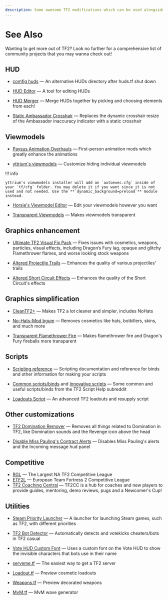 ```yaml
---
description: Some awesome TF2 modifications which can be used alongside mastercomfig.
...
```

# See Also

Wanting to get more out of TF2? Look no further for a comprehensive list of community projects that you may wanna check out!

## HUD

* [comfig huds](https://comfig.app/huds)
 — An alternative HUDs directory after huds.tf shut down

* [HUD Editor](https://www.criticalflaw.ca/TF2HUD.Editor/)
  — A tool for editing HUDs

* [HUD Merger](https://github.com/cooolbros/hud-merger)
  — Merge HUDs together by picking and choosing elements from each!

* [Static Ambassador Crosshair](https://github.com/juniorsgithub/tf2-static-ambassador-crosshair)
  — Replaces the dynamic crosshair resize of the Ambassador inaccuracy indicator with a static crosshair

## Viewmodels

* [Paysus Animation Overhauls](https://steamcommunity.com/groups/PaysusSkins)
  — First-person animation mods which greatly enhance the animations

* [yttrium's viewmodels](https://github.com/Yttrium-tYcLief/CompVMInstaller/releases/latest)
  — Customize hiding individual viewmodels

!!! info

    yttrium's viewmodels installer will add an `autoexec.cfg` inside of your `tf/cfg` folder. You may delete it if you want since it is not used and not needed. Use the **`dynamic_background=preload`** module instead.

* [Horsie's Viewmodel Editor](https://github.com/a-horsey/horsies-viewmodel-editor)
  — Edit your viewmodels however you want

* [Transparent Viewmodels](https://www.teamfortress.tv/21928/transparent-viewmodels-in-any-hud)
  — Makes viewmodels transparent

## Graphics enhancement

* [Ultimate TF2 Visual Fix Pack](https://github.com/agrastiOs/Ultimate-TF2-Visual-Fix-Pack/releases/latest)
  — Fixes issues with cosmetics, weapons, particles, visual effects, including Dragon’s Fury lag, opaque and glitchy Flamethrower flames, and worse looking stock weapons

* [Altered Projectile Trails](https://gamebanana.com/mods/12420)
  — Enhances the quality of various projectiles' trails

* [ Altered Short Circuit Effects](https://gamebanana.com/mods/11900)
  — Enhances the quality of the Short Circuit's effects

## Graphics simplification

* [CleanTF2+](https://github.com/JarateKing/CleanTF2plus)
  — Makes TF2 a lot cleaner and simpler, includes NoHats

* [No-Hats-Mod bgum](https://github.com/Fedora31/no-hats-bgum)
  — Removes cosmetics like hats, botkillers, skins, and much more

* [Transparent Flamethrower Fire](https://gamebanana.com/mods/348622)
  — Makes flamethrower fire and Dragon's Fury fireballs more transparent

## Scripts

* [Scripting reference](https://wiki.teamfortress.com/wiki/Scripting)
  — Scripting documentation and reference for binds and other information for making your scripts

* [Common scripts/binds](https://www.reddit.com/r/tf2scripthelp/wiki/commonscripts) and [Innovative scripts](https://www.reddit.com/r/tf2scripthelp/wiki/innovativescripts/)
  — Some common and useful scripts/binds from the TF2 Script Help subreddit

* [Loadouts Script](https://github.com/juniorsgithub/tf2-loadouts-script)
  — An advanced TF2 loadouts and resupply script

## Other customizations

* [TF2 Domination Remover](https://gamebanana.com/mods/36617)
  — Removes all things related to Domination in TF2, like Domination sounds and the Revenge icon above the head

* [Disable Miss Pauling's Contract Alerts](https://gamebanana.com/mods/325900)
  — Disables Miss Pauling's alerts and the Incoming message hud panel

## Competitive

* [RGL](https://rgl.gg/)
  — The Largest NA TF2 Competitive League
* [ETF2L](https://etf2l.org/)
  — European Team Fortress 2 Competitive League
* [TF2 Coaching Central](https://discord.com/invite/tf2-coaching-central-tf2cc-727627956058325052)
  — TF2CC is a hub for coaches and new players to provide guides, mentoring, demo reviews, pugs and a Newcomer's Cup!

## Utilities

* [Steam Priority Launcher](https://github.com/Leo40Git/SteamPriorityLauncher)
  — A launcher for launching Steam games, such as TF2, with different priorities

* [TF2 Bot Detector](https://github.com/PazerOP/tf2_bot_detector)
  — Automatically detects and votekicks cheaters/bots in TF2 casual

* [Vote HUD Custom Font](https://github.com/andy013/votehud_custom_font)
  — Uses a custom font on the Vote HUD to show the invisible characters that bots use in their name

* [serveme.tf](https://serveme.tf/)
  — The easiest way to get a TF2 server

* [Loadout.tf](https://loadout.tf/)
  — Preview cosmetic loadouts

* [Weapons.tf](https://weapons.tf/)
  — Preview decorated weapons

* [MvM.tf](https://mvm.tf/)
  — MvM wave generator
